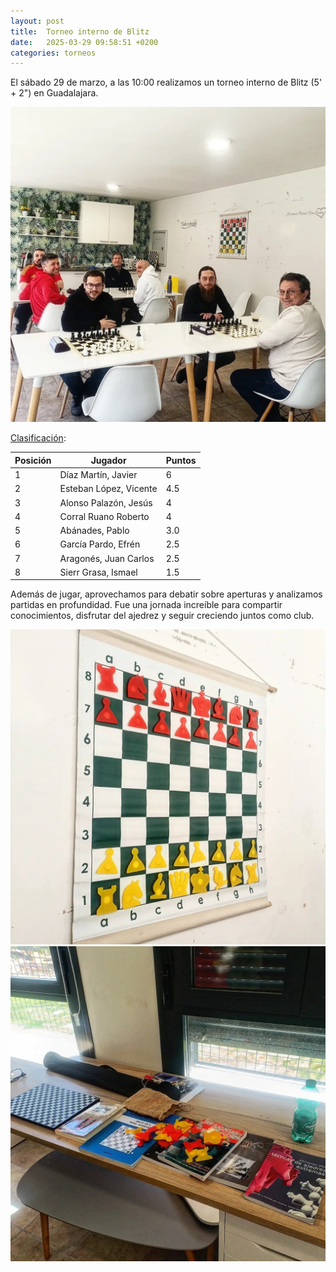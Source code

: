 ```yaml
---
layout: post
title:  Torneo interno de Blitz
date:   2025-03-29 09:58:51 +0200
categories: torneos
---
```


El sábado 29 de marzo, a las 10:00 realizamos un torneo interno de Blitz (5' + 2") en Guadalajara.

![](/assets/2025-03-29-Torneo-Interno-Blitz-Gambito-De-Guada-3.jpg)

[Clasificación](https://info64.org/torneo-amistoso-de-rapidas-club-gambito-de-guada/standings):

| Posición | Jugador                | Puntos |
|----------|------------------------|--------|
| 1        | Díaz Martín, Javier    | 6      |
| 2        | Esteban López, Vicente | 4.5    |
| 3        | Alonso Palazón, Jesús  | 4      |
| 4        | Corral Ruano Roberto   | 4      |
| 5        | Abánades, Pablo        | 3.0    |
| 6        | García Pardo, Efrén    | 2.5    |
| 7        | Aragonés, Juan Carlos  | 2.5    |
| 8        | Sierr Grasa, Ismael    | 1.5    |

Además de jugar, aprovechamos para debatir sobre aperturas y analizamos partidas en profundidad.
Fue una jornada increíble para compartir conocimientos, disfrutar del ajedrez y seguir creciendo juntos como club.

![](/assets/2025-03-29-Torneo-Interno-Blitz-Gambito-De-Guada-2.jpg)
![](/assets/2025-03-29-Torneo-Interno-Blitz-Gambito-De-Guada-1.jpg)

